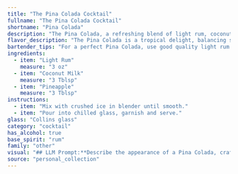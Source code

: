 ```yaml
---
title: "The Pina Colada Cocktail"
fullname: "The Pina Colada Cocktail"
shortname: "Pina Colada"
description: "The Pina Colada, a refreshing blend of light rum, coconut milk, and pineapple juice, belongs to the tropical cocktail family.  Born in Puerto Rico in the 1950s, it's a classic symbol of island life, embodying the sweet and fruity flavors of the Caribbean. "
flavor_description: "The Pina Colada is a tropical delight, balancing sweet and creamy notes.  Light rum provides a smooth, slightly spicy base, while coconut milk adds a rich, buttery richness. The pineapple offers a bright, juicy acidity that cuts through the sweetness, creating a refreshing and balanced flavor profile. "
bartender_tips: "For a perfect Pina Colada, use good quality light rum and fresh pineapple juice.  Blend with ice until smooth, but not too slushy.  A touch of cream of coconut adds richness, but don't overdo it.  Garnish with a pineapple wedge and cherry for a classic touch.  Remember, the key is balance –  sweetness from the pineapple, creaminess from the coconut, and the subtle rum flavor coming through. "
ingredients:
  - item: "Light Rum"
    measure: "3 oz"
  - item: "Coconut Milk"
    measure: "3 Tblsp"
  - item: "Pineapple"
    measure: "3 Tblsp"
instructions:
  - item: "Mix with crushed ice in blender until smooth."
  - item: "Pour into chilled glass, garnish and serve."
glass: "Collins glass"
category: "cocktail"
has_alcohol: true
base_spirit: "rum"
family: "other"
visual: "## LLM Prompt:**Describe the appearance of a Pina Colada, crafted with light rum, coconut milk, and pineapple.** **Focus on:*** **Color:**  What shades of color are present? Is it a solid color or does it have any variations?* **Texture:** Is it creamy, smooth, or have any noticeable bits?* **Presentation:** How is it typically served? In a glass, a mug, or another vessel? What type of garnishes are used?**Remember:** This should be a descriptive, vivid portrayal that captures the essence of the Pina Colada's visual appeal. "
source: "personal_collection"
---
```


